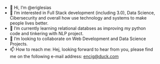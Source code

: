 - 👋 Hi, I’m @eriglesias
- 👀 I’m interested in Full Stack development (including 3.0), Data Science, Cibersecurity and overall how use technology and systems to make people lives better.
- 🌱 I’m currently learning relational databses as improving my python code and tinkering with NLP project.
- 💞️ I’m looking to collaborate on Web Development and Data Science Projects. 
- 📫 How to reach me: Hej, looking forward to hear from you, please find me on the following e-mail address: encig@duck.com

<!---
eriglesias/eriglesias is a ✨ special ✨ repository because its `README.md` (this file) appears on your GitHub profile.
You can click the Preview link to take a look at your changes.
--->
